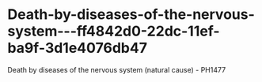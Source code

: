 # Death-by-diseases-of-the-nervous-system---ff4842d0-22dc-11ef-ba9f-3d1e4076db47
Death by diseases of the nervous system (natural cause) - PH1477

